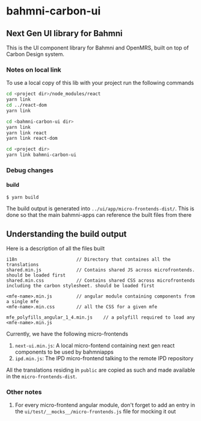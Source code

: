 # bahmni-carbon-ui

## Next Gen UI library for Bahmni

This is the UI component library for Bahmni and OpenMRS, built on top of Carbon Design system.

### Notes on local link

To use a local copy of this lib with your project run the following commands

```bash
cd <project dir>/node_modules/react
yarn link
cd ../react-dom
yarn link

cd <bahmni-carbon-ui dir>
yarn link
yarn link react
yarn link react-dom

cd <project dir>
yarn link bahmni-carbon-ui
```

### Debug changes
#### build
```
$ yarn build
```

The build output is generated into `../ui/app/micro-frontends-dist/`. This is done so that the 
main bahmni-apps can reference the built files from there


## Understanding the build output
Here is a description of all the files built

```
i18n                      // Directory that containes all the translations
shared.min.js             // Contains shared JS across microfrontends. should be loaded first
shared.min.css            // Contains shared CSS across microfrontends including the carbon stylesheet. should be loaded first  

<mfe-name>.min.js         // angular module containing components from a single mfe
<mfe-name>.min.css        // all the CSS for a given mfe

mfe_polyfills_angular_1_4.min.js    // a polyfill required to load any <mfe-name>.min.js
```

Currently, we have the following micro-frontends

1. `next-ui.min.js`: A local micro-fontend containing next gen react components to be used by bahmniapps
2. `ipd.min.js`: The IPD micro-frontend talking to the remote IPD repository

All the translations residing in `public` are copied as such and made available in the `micro-frontends-dist`.

### Other notes
1. For every micro-frontend angular module, don't forget to add an entry in the `ui/test/__mocks__/micro-frontends.js` file for mocking it out
